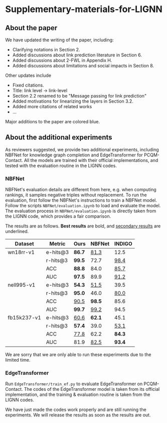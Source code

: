 # Supplementary-materials-for-LIGNN

## About the paper

We have updated the writing of the paper, including:
- Clarifying notations in Section 2.
- Added discussions about link prediction literature in Section 6.
- Added discussions about 2-FWL in Appendix H.
- Added discussions about limitations and social impacts in Section 8.
  
Other updates include
- Fixed citations.
- Title: link level $\rightarrow$ link-level
- Section 2.2 renamed to be "Message passing for link prediction"
- Added motivations for linearizing the layers in Section 3.2.
- Added more citations of related works
- ...

Major additions to the paper are colored blue.


## About the additional experiments

As reviewers suggested, we provide two additional experiments, including NBFNet for knowledge graph completion and EdgeTransformer for PCQM-Contact. All the models are trained with their official implementations, and tested with the evaluation routine in the LIGNN codes.

### NBFNet
NBFNet's evaluation details are different from here, e.g. when computing rankings, it samples negative triples without replacement. To run the evaluation, first follow the NBFNet's instructions to train a NBFNet model. Follow the scripts `NBFNet/evaluation.ipynb` to load and evaluate the model. The evaluation process in `NBFNet/evaluation.ipynb` is directly taken from the LIGNN code, which provides a fair comparison.

The results are as follows. **Best results** are bold, and <u>secondary results</u> are underlined.

| Dataset     | Metric      | Ours   | NBFNet  | INDIGO
| ----------- | ----------- | ------ | ------- | -------- |
| wn18rr-v1   | e-hits@3    | **86.7**   | <u>81.3</u>    | 12.5 |
|             | r-hits@3    | **99.5**   | 72.7    | <u>98.4</u> |
|             | ACC         | **88.8**   | 84.0    | <u>85.7</u> |
|             | AUC         | **97.5**   | 89.9    | <u>91.2</u> |
| nell995-v1  | e-hits@3    | **54.3**   | <u>51.5</u>    | 39.5 |
|             | r-hits@3    | **95.0**   | 46.0    | <u>80.0</u> |
|             | ACC         | <u>90.5</u>   | **98.5**    | 85.6 |
|             | AUC         | **99.7**   | <u>99.2</u>    | 94.5 |
| fb15k237-v1 | e-hits@3    | <u>60.6</u>   | **62.1**    | 45.1 |
|             | r-hits@3    | **57.4**   | 39.0    | <u>53.1</u> |
|             | ACC         | <u>77.8</u>   | 62.2    | **84.3** |
|             | AUC         | 81.9   | <u>82.5</u>    | **93.4** |

We are sorry that we are only able to run these experiments due to the limited time.

### EdgeTransformer
Run `EdgeTransformer/train_ef.py` to evaluate EdgeTransformer on PCQM-Contact. The codes of the EdgeTransformer model is taken from its official implementation, and the training & evaluation routine is taken from the LIGNN codes.

We have just made the codes work properly and are still running the experiments. We will release the results as soon as the results are out.
